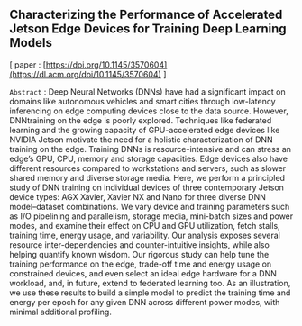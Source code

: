 ## Characterizing the Performance of Accelerated Jetson Edge Devices for Training Deep Learning Models

[ paper : [https://doi.org/10.1145/3570604](https://dl.acm.org/doi/10.1145/3570604) ]

`Abstract` : Deep Neural Networks (DNNs) have had a significant impact on domains like autonomous vehicles and smart cities through low-latency inferencing on edge computing devices close to the data source. However, DNNtraining on the edge is poorly explored. Techniques like federated learning and the growing capacity of GPU-accelerated edge devices like NVIDIA Jetson motivate the need for a holistic characterization of DNN training on the edge. Training DNNs is resource-intensive and can stress an edge’s GPU, CPU, memory and storage capacities. Edge devices also have different resources compared to workstations and servers, such as slower shared memory and diverse storage media. Here, we perform a principled study of DNN training on individual devices of three contemporary Jetson device types: AGX Xavier, Xavier NX and Nano for three diverse DNN model–dataset combinations. We vary device and training parameters such as I/O pipelining and parallelism, storage media, mini-batch sizes and power modes, and examine their effect on CPU and GPU utilization, fetch stalls, training time, energy usage, and variability. Our analysis exposes several resource inter-dependencies and counter-intuitive insights, while also helping quantify known wisdom. Our rigorous study can help tune the training performance on the edge, trade-off time and energy usage on constrained devices, and even select an ideal edge hardware for a DNN workload, and, in future, extend to federated learning too. As an illustration, we use these results to build a simple model to predict the training time and energy per epoch for any given DNN across different power modes, with minimal additional profiling.
